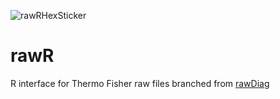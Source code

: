 ![rawRHexSticker](https://github.com/cpanse/rawR/blob/master/rawRcolor10%25.png)

# rawR
R interface for Thermo Fisher raw files branched from [rawDiag](https://github.com/fgcz/rawDiag)
